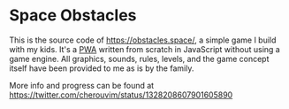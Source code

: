# Space Obstacles

This is the source code of https://obstacles.space/, a simple game I build with my kids. It's a [PWA](https://developer.mozilla.org/en-US/docs/Web/Progressive_web_apps) written from scratch in JavaScript without using a game engine. All graphics, sounds, rules, levels, and the game concept itself have been provided to me as is by the family.

More info and progress can be found at https://twitter.com/cherouvim/status/1328208607901605890
